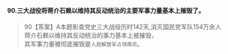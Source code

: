 #### 90.三大战役将蒋介石赖以维持其反动统治的主要军事力量基本上摧毁了。
>   90【答案】A本题影查党史三大战役历时142天,消灭国民党军队154万余人
    蒋介石赖以维持其反动统治的事力基本上被摧毁，          
    其军事力量被彻底摧毁是`人民解放军占领南京`。  














        